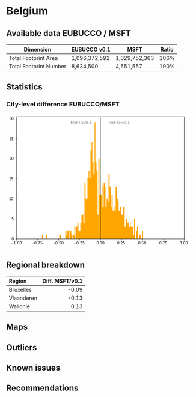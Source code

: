 
# Belgium
## Available data EUBUCCO / MSFT

| Dimension    | EUBUCCO v0.1 | MSFT | Ratio |
| -------- | ------- | ------- | ------- |
|Total Footprint Area|1,096,372,592|1,029,752,363|106%|
|Total Footprint Number|8,634,500|4,551,557|190%|


## Statistics

### City-level difference EUBUCCO/MSFT 
 ![City-level difference EUBUCCO/MSFT](../imgs/city_diff/belgium_city_diff.png)

## Regional breakdown

| Region     |   Diff. MSFT/v0.1 |
|:-----------|------------------:|
| Bruxelles  |             -0.09 |
| Vlaanderen |             -0.13 |
| Wallonie   |              0.13 |

## Maps
## Outliers
## Known issues
## Recommendations
